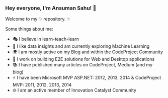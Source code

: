 ###  Hey everyone, I'm Ansuman Sahu! 👋

Welcome to my ✨ repository. ✨ 

Some things about me:
- 🎭 I believe in learn-teach-learn</li>
- 🔭 I like data insights and am currently exploring Machine Learning</li>
- 🌍 I am mostly active on my Blog and within the CodeProject Community</li>
- 💬 I work on building E2E solutions for Web and Desktop applications</li>
- 📚 I have published many articles on CodeProject, Medium (and my blog)</li>
- ⚡  I have been Microsoft MVP ASP.NET: 2012, 2013, 2014 & CodeProject MVP: 2011, 2012, 2013, 2014</li>
- 🌐 I am an active member of Innovation Catalyst Community</li>
